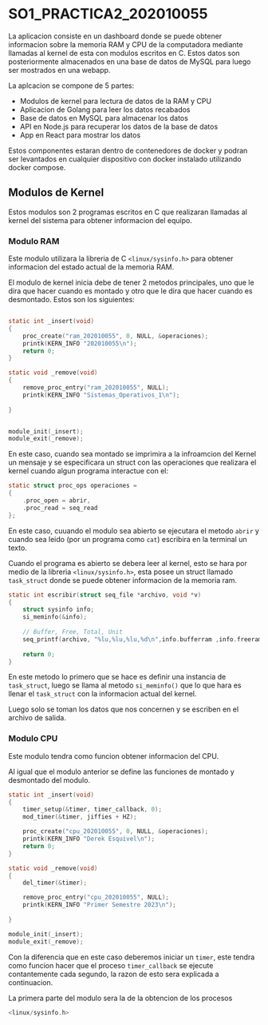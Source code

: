 # SO1_PRACTICA2_202010055

La aplicacion consiste en un dashboard donde se puede obtener informacion sobre la memoria RAM y CPU de la computadora mediante llamadas al kernel de esta con modulos escritos en C. Estos datos son posteriormente almacenados en una base de datos de MySQL para luego ser mostrados en una webapp.

La aplcacion se compone de 5 partes:
- Modulos de kernel para lectura de datos de la RAM y CPU
- Aplicacion de Golang para leer los datos recabados
- Base de datos en MySQL para almacenar los datos
- API en Node.js para recuperar los datos de la base de datos
- App en React para mostrar los datos

Estos componentes estaran dentro de contenedores de docker y podran ser levantados en cualquier dispositivo con docker instalado utilizando docker compose.

## Modulos de Kernel
Estos modulos son 2 programas escritos en C que realizaran llamadas al kernel del sistema para obtener informacion del equipo.

### Modulo RAM
Este modulo utilizara la libreria de C ```<linux/sysinfo.h>``` para obtener informacion del estado actual de la memoria RAM.

El modulo de kernel inicia debe de tener 2 metodos principales, uno que le dira que hacer cuando es montado y otro que le dira que hacer cuando es desmontado. Estos son los siguientes:

```C

static int _insert(void)
{
    proc_create("ram_202010055", 0, NULL, &operaciones);
    printk(KERN_INFO "202010055\n");
    return 0;
}

static void _remove(void)
{
    remove_proc_entry("ram_202010055", NULL);
    printk(KERN_INFO "Sistemas_Operativos_1\n");
    
}


module_init(_insert);
module_exit(_remove);
``` 
En este caso, cuando sea montado se imprimira a la infroamcion del Kernel un mensaje y se especificara un struct con las operaciones que realizara el kernel cuando algun programa interactue con el:

```C
static struct proc_ops operaciones =
{
    .proc_open = abrir,
    .proc_read = seq_read
};
``` 
En este caso, cuuando el modulo sea abierto se ejecutara el metodo ```abrir``` y cuando sea leido (por un programa como ```cat```) escribira en la terminal un texto.

Cuando el programa es abierto se debera leer al kernel, esto se hara por medio de la libreria ```<linux/sysinfo.h>```, esta posee un struct llamado ```task_struct``` donde se puede obtener informacion de la memoria ram.

```C
static int escribir(struct seq_file *archivo, void *v)
{
    struct sysinfo info;
    si_meminfo(&info);
         
    // Buffer, Free, Total, Unit
    seq_printf(archivo, "%lu,%lu,%lu,%d\n",info.bufferram ,info.freeram, info.totalram, info.mem_unit);
    
    return 0;
}
``` 
En este metodo lo primero que se hace es definir una instancia de ```task_struct```, luego se llama al metodo ```si_meminfo()``` que lo que hara es llenar el ```task_struct``` con la informacion actual del kernel.

Luego solo se toman los datos que nos concernen y se escriben en el archivo de salida.

### Modulo CPU
Este modulo tendra como funcion obtener informacion del CPU. 

Al igual que el modulo anterior se define las funciones de montado y desmontado del modulo.

```C
static int _insert(void)
{   
    timer_setup(&timer, timer_callback, 0);
    mod_timer(&timer, jiffies + HZ);

    proc_create("cpu_202010055", 0, NULL, &operaciones);
    printk(KERN_INFO "Derek Esquivel\n");
    return 0;
}

static void _remove(void)
{
    del_timer(&timer);

    remove_proc_entry("cpu_202010055", NULL);
    printk(KERN_INFO "Primer Semestre 2023\n");
    
}

module_init(_insert);
module_exit(_remove);

``` 
Con la diferencia que en este caso deberemos iniciar un ```timer```, este tendra como funcion hacer que el proceso ```timer_callback``` se ejecute contantemente cada segundo, la razon de esto sera explicada a continuacion.

La primera parte del modulo sera la de la obtencion de los procesos

```C
<linux/sysinfo.h>
``` 